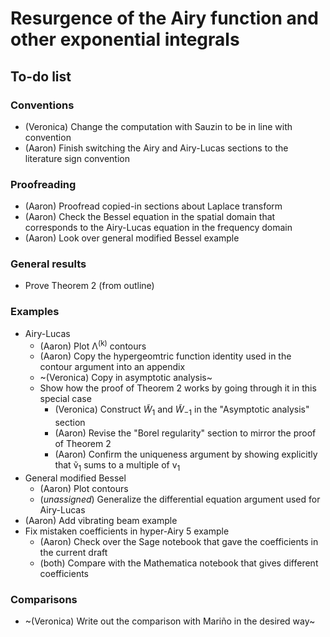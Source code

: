 # Resurgence of the Airy function and other exponential integrals

## To-do list

### Conventions
- (Veronica) Change the computation with Sauzin to be in line with convention
- (Aaron) Finish switching the Airy and Airy-Lucas sections to the literature sign convention
### Proofreading
- (Aaron) Proofread copied-in sections about Laplace transform
- (Aaron) Check the Bessel equation in the spatial domain that corresponds to the Airy-Lucas equation in the frequency domain
- (Aaron) Look over general modified Bessel example
### General results
- Prove Theorem 2 (from outline)
### Examples
- Airy-Lucas
  - (Aaron) Plot &Lambda;<sup>(k)</sup> contours
  - (Aaron) Copy the hypergeomtric function identity used in the contour argument into an appendix
  - ~(Veronica) Copy in asymptotic analysis~
  - Show how the proof of Theorem 2 works by going through it in this special case
    - (Veronica) Construct *W̃*<sub>1</sub> and *W̃*<sub>&minus;1</sub> in the "Asymptotic analysis" section
    - (Aaron) Revise the "Borel regularity" section to mirror the proof of Theorem 2
    - (Aaron) Confirm the uniqueness argument by showing explicitly that ṽ<sub>1</sub> sums to a multiple of v<sub>1</sub>
- General modified Bessel
  - (Aaron) Plot contours
  - (*unassigned*) Generalize the differential equation argument used for Airy-Lucas
- (Aaron) Add vibrating beam example
- Fix mistaken coefficients in hyper-Airy 5 example
  - (Aaron) Check over the Sage notebook that gave the coefficients in the current draft
  - (both) Compare with the Mathematica notebook that gives different coefficients
### Comparisons
- ~(Veronica) Write out the comparison with Mariño in the desired way~
